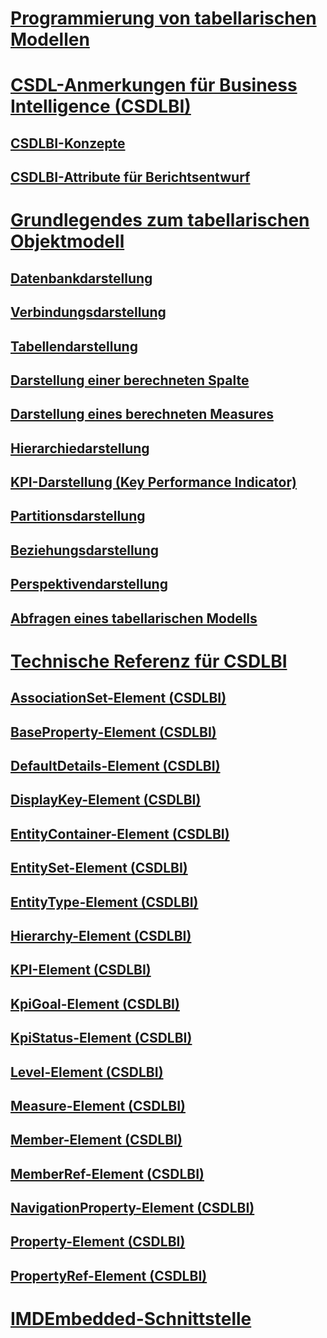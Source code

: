 # [Programmierung von tabellarischen Modellen](tabular-model-programming-for-compatibility-levels-1050-through-1103.md)
# [CSDL-Anmerkungen für Business Intelligence (CSDLBI)](csdl-annotations-for-business-intelligence-csdlbi.md)
## [CSDLBI-Konzepte](csdlbi-concepts.md)
## [CSDLBI-Attribute für Berichtsentwurf](csdlbi-attributes-for-report-design.md)
# [Grundlegendes zum tabellarischen Objektmodell](representation/understanding-tabular-object-model-at-levels-1050-through-1103.md)
## [Datenbankdarstellung](representation/database-representation-tabular.md)
## [Verbindungsdarstellung](representation/connection-representation-tabular.md)
## [Tabellendarstellung](representation/tables-representation-tabular.md)
## [Darstellung einer berechneten Spalte](representation/tables-calculated-column-representation.md)
## [Darstellung eines berechneten Measures](representation/tables-calculated-measure-representation.md)
## [Hierarchiedarstellung](representation/tables-hierarchy-representation.md)
## [KPI-Darstellung (Key Performance Indicator)](representation/tables-key-performance-indicator-representation.md)
## [Partitionsdarstellung](representation/tables-partition-representation.md)
## [Beziehungsdarstellung](representation/relationship-representation-tabular.md)
## [Perspektivendarstellung](representation/perspective-representation-tabular.md)
## [Abfragen eines tabellarischen Modells](representation/querying-a-tabular-model.md)
# [Technische Referenz für CSDLBI](conceptual-schema-definition-language-csdl/technical-reference-for-bi-annotations-to-csdl.md)
## [AssociationSet-Element (CSDLBI)](conceptual-schema-definition-language-csdl/associationset-element-csdlbi.md)
## [BaseProperty-Element (CSDLBI)](conceptual-schema-definition-language-csdl/baseproperty-element-csdlbi.md)
## [DefaultDetails-Element (CSDLBI)](conceptual-schema-definition-language-csdl/defaultdetails-element-csdlbi.md)
## [DisplayKey-Element (CSDLBI)](conceptual-schema-definition-language-csdl/displaykey-element-csdlbi.md)
## [EntityContainer-Element (CSDLBI)](conceptual-schema-definition-language-csdl/entitycontainer-element-csdlbi.md)
## [EntitySet-Element (CSDLBI)](conceptual-schema-definition-language-csdl/entityset-element-csdlbi.md)
## [EntityType-Element (CSDLBI)](conceptual-schema-definition-language-csdl/entitytype-element-csdlbi.md)
## [Hierarchy-Element (CSDLBI)](conceptual-schema-definition-language-csdl/hierarchy-element-csdlbi.md)
## [KPI-Element (CSDLBI)](conceptual-schema-definition-language-csdl/kpi-element-csdlbi.md)
## [KpiGoal-Element (CSDLBI)](conceptual-schema-definition-language-csdl/kpigoal-element-csdlbi.md)
## [KpiStatus-Element (CSDLBI)](conceptual-schema-definition-language-csdl/kpistatus-element-csdlbi.md)
## [Level-Element (CSDLBI)](conceptual-schema-definition-language-csdl/level-element-csdlbi.md)
## [Measure-Element (CSDLBI)](conceptual-schema-definition-language-csdl/measure-element-csdlbi.md)
## [Member-Element (CSDLBI)](conceptual-schema-definition-language-csdl/member-element-csdlbi.md)
## [MemberRef-Element (CSDLBI)](conceptual-schema-definition-language-csdl/memberref-element-csdlbi.md)
## [NavigationProperty-Element (CSDLBI)](conceptual-schema-definition-language-csdl/navigationproperty-element-csdlbi.md)
## [Property-Element (CSDLBI)](conceptual-schema-definition-language-csdl/property-element-csdlbi.md)
## [PropertyRef-Element (CSDLBI)](conceptual-schema-definition-language-csdl/propertyref-element-csdlbi.md)
# [IMDEmbedded-Schnittstelle](imdembeddeddata-interface.md)
